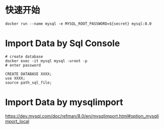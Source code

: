 # 快速开始

```
docker run --name mysql -e MYSQL_ROOT_PASSWORD=${secret} mysql:8.0
```

# Import Data by Sql Console

```
# create database
docker exec -it mysql mysql -uroot -p
# enter password
```

```mysql
CREATE DATABASE XXXX;
use XXXX;
source path_sql_file;
```

# Import Data by mysqlimport

https://dev.mysql.com/doc/refman/8.0/en/mysqlimport.html#option_mysqlimport_local
